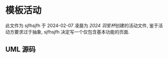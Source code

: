 # 模板活动

此文件为 sjfhsjfh 于 2024-02-07 凌晨为 *2024 羽笙杯*创建的活动文件, 鉴于活动方要求过于抽象, sjfhsjfh 决定写一个仅包含基本功能的页面.

## UML 源码

```uml
```
